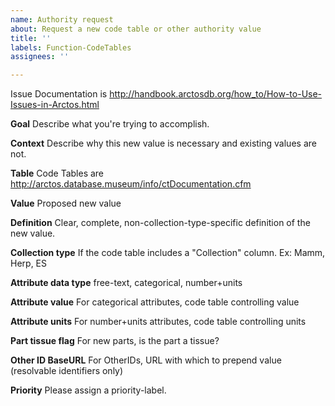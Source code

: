 ```yaml
---
name: Authority request
about: Request a new code table or other authority value
title: ''
labels: Function-CodeTables
assignees: ''

---
```


Issue Documentation is http://handbook.arctosdb.org/how_to/How-to-Use-Issues-in-Arctos.html

**Goal**
Describe what you're trying to accomplish.

**Context**
Describe why this new value is necessary and existing values are not.

**Table**
Code Tables are http://arctos.database.museum/info/ctDocumentation.cfm

**Value**
Proposed new value

**Definition**
Clear, complete, non-collection-type-specific definition of the new value.

**Collection type**
If the code table includes a "Collection" column. Ex: Mamm, Herp, ES

**Attribute data type**
free-text, categorical, number+units

**Attribute value**
For categorical attributes, code table controlling value

**Attribute units**
For number+units attributes, code table controlling units

**Part tissue flag**
For new parts, is the part a tissue?

**Other ID BaseURL**
For OtherIDs, URL with which to prepend value (resolvable identifiers only)

**Priority**
Please assign a priority-label.
